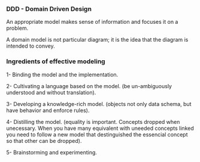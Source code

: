 ### DDD - Domain Driven Design
An appropriate model makes sense of information and focuses it on a problem.

A domain model is not particular diagram; it is the idea that the diagram is intended to convey.

### Ingredients of effective modeling
1- Binding the model and the implementation.

2- Cultivating a language based on the model. (be un-ambiguously understood and without translation).

3- Developing a knowledge-rich model. (objects not only data schema, but have behavior and enforce rules).

4- Distilling the model. (equality is important. Concepts dropped when unecessary. When you have many equivalent with uneeded concepts linked  you need to follow a new model that destinguished the essencial concept so that other can be dropped).

5- Brainstorming and experimenting.
